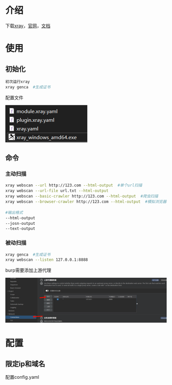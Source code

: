 # 介绍

下载[xray](https://github.com/chaitin/xray)，[官网](https://xray.cool/)，[文档](https://docs.xray.cool)

# 使用

## 初始化

```bash
初次运行xray
xray genca  #生成证书
```

配置文件

![image-20240831202403502](image/image-20240831202403502.png)

## 命令

### 主动扫描

```bash
xray webscan --url http://123.com --html-output  #单个url扫描
xray webscan --url-file url.txt --html-output
xray webscan --basic-crawler http://123.com --html-output  #爬虫扫描
xray webscan --browser-crawler http://123.com --html-output  #模拟浏览器扫描

#输出格式
--html-output
--josn-output
--text-output
```

### 被动扫描

```bash
xray genca  #生成证书
xray webscan --listen 127.0.0.1:8888
```

burp需要添加上游代理

![image-20240903143505670](image/image-20240903143505670.png)

# 配置

## 限定ip和域名

配置config.yaml

